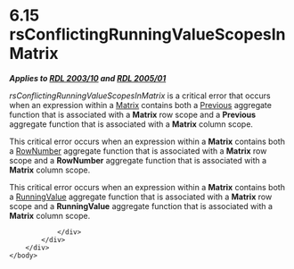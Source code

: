 <html dir="LTR" xmlns:mshelp="http://msdn.microsoft.com/mshelp" xmlns:ddue="http://ddue.schemas.microsoft.com/authoring/2003/5" xmlns:xlink="http://www.w3.org/1999/xlink" xmlns:tool="http://www.microsoft.com/tooltip">
    <head>
        <meta http-equiv="Content-Type" content="text/html; CHARSET=utf-8"></meta>
        <meta name="save" content="history"></meta>
        <title>6.15 rsConflictingRunningValueScopesInMatrix</title>
        <xml>
            <mshelp:toctitle title="6.15 rsConflictingRunningValueScopesInMatrix"></mshelp:toctitle>
            <mshelp:rltitle title="[MS-RDL]: rsConflictingRunningValueScopesInMatrix"></mshelp:rltitle>
            <mshelp:keyword index="A" term="c2070d76-10ac-4f65-8c52-4631bcd8455c"></mshelp:keyword>
            <mshelp:attr name="DCSext.ContentType" value="open specification"></mshelp:attr>
            <mshelp:attr name="AssetID" value="c2070d76-10ac-4f65-8c52-4631bcd8455c"></mshelp:attr>
            <mshelp:attr name="TopicType" value="kbRef"></mshelp:attr>
            <mshelp:attr name="DCSext.Title" value="[MS-RDL]: rsConflictingRunningValueScopesInMatrix" />
        </xml>
    </head>
    <body>
        <div id="header">
            <h1 class="heading">6.15 rsConflictingRunningValueScopesInMatrix</h1>
        </div>
        <div id="mainSection">
            <div id="mainBody">
                <div id="allHistory" class="saveHistory"></div>
                <div id="sectionSection0" class="section" name="collapseableSection">
                    

<p><b><i>Applies to </i></b><a href="a7e2ad00-07c8-4f6d-80ab-3ad55df7b233.html"><b><i>RDL 2003/10</i></b></a><b><i>
and </i></b><a href="3ebe2912-4958-4832-b391-cad1f5e13338.html"><b><i>RDL 2005/01</i></b></a></p>

<p><i>rsConflictingRunningValueScopesInMatrix</i> is a critical
error that occurs when an expression within a <a href="25419c0a-c7c6-43d7-8ca5-1af842666dcb.html">Matrix</a> contains both a <a href="3e1da2a1-547f-4b00-b88e-62847bea3419.html">Previous</a> aggregate
function that is associated with a <b>Matrix</b> row scope and a <b>Previous</b>
aggregate function that is associated with a <b>Matrix</b> column scope.</p>

<p>This critical error occurs when an expression within a <b>Matrix</b>
contains both a <a href="5246ac2c-9de7-42a2-9b5a-73484f9fe73b.html">RowNumber</a>
aggregate function that is associated with a <b>Matrix</b> row scope and a <b>RowNumber</b>
aggregate function that is associated with a <b>Matrix</b> column scope. </p>

<p>This critical error occurs when an expression within a <b>Matrix</b>
contains both a <a href="d87b6538-477f-4292-a3dd-a5774142bec6.html">RunningValue</a>
aggregate function that is associated with a <b>Matrix</b> row scope and a <b>RunningValue</b>
aggregate function that is associated with a <b>Matrix</b> column scope.</p>


                </div>
            </div>
        </div>
    </body>
</html>